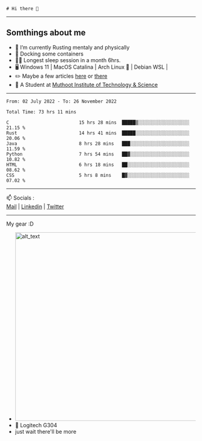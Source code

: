 ```
# Hi there 👋
```

---

## Somthings about me


- 🌱 I’m currently Rusting mentaly and physically
- 🐋 Docking some containers
- 😶‍🌫️ Longest sleep session in a month 6hrs.
- 🖥️ Windows 11 | MacOS Catalina | Arch Linux 🦩 | Debian WSL |
- ✏️ Maybe a few articles [here](https://medium.com/@advaithnarayanan8) or [there](https://medium.com/@advaithnarayanan8)
- 📑 A Student at [Muthoot Institute of Technology & Science](https://mgmits.ac.in/)



---

<!--START_SECTION:waka-->

```text
From: 02 July 2022 - To: 26 November 2022

Total Time: 73 hrs 11 mins

C                          15 hrs 28 mins  █████▒░░░░░░░░░░░░░░░░░░░   21.15 %
Rust                       14 hrs 41 mins  █████░░░░░░░░░░░░░░░░░░░░   20.06 %
Java                       8 hrs 28 mins   ███░░░░░░░░░░░░░░░░░░░░░░   11.59 %
Python                     7 hrs 54 mins   ██▓░░░░░░░░░░░░░░░░░░░░░░   10.82 %
HTML                       6 hrs 18 mins   ██░░░░░░░░░░░░░░░░░░░░░░░   08.62 %
CSS                        5 hrs 8 mins    █▓░░░░░░░░░░░░░░░░░░░░░░░   07.02 %
```

<!--END_SECTION:waka-->

---

📫 Socials :<br>
[Mail](mailto:advaithnarayanan8@gmail.com) | [Linkedin](https://www.linkedin.com/in/advaith-narayanan-a72152214/) | [Twitter](https://twitter.com/advaithnarayan)


--- 
My gear :D

- [<img alt="alt_text" width="500px" src="https://valid.x86.fr/cache/banner/xv24bv-6.png" />](https://valid.x86.fr/xv24bv)
- 🐁 Logitech G304
- just wait there'll be more
